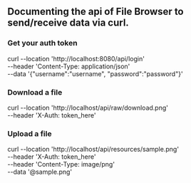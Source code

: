 ## Documenting the api of File Browser to send/receive data via curl.
### Get your auth token
curl --location 'http://localhost:8080/api/login' \
--header 'Content-Type: application/json' \
--data '{"username":"username", "password":"password"}'

### Download a file 
curl --location 'http://localhost/api/raw/download.png' \
--header 'X-Auth: token_here'

### Upload a file
curl --location 'http://localhost/api/resources/sample.png' \
--header 'X-Auth: token_here' \
--header 'Content-Type: image/png' \
--data '@sample.png'
